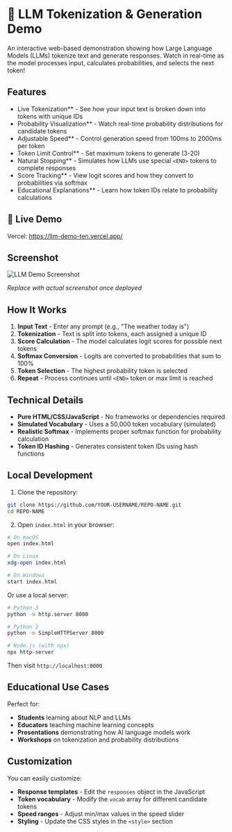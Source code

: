 # 🤖 LLM Tokenization & Generation Demo

An interactive web-based demonstration showing how Large Language Models (LLMs) tokenize text and generate responses. Watch in real-time as the model processes input, calculates probabilities, and selects the next token!

## Features

-  Live Tokenization** - See how your input text is broken down into tokens with unique IDs
-  Probability Visualization** - Watch real-time probability distributions for candidate tokens
-  Adjustable Speed** - Control generation speed from 100ms to 2000ms per token
-  Token Limit Control** - Set maximum tokens to generate (3-20)
-  Natural Stopping** - Simulates how LLMs use special `<END>` tokens to complete responses
-  Score Tracking** - View logit scores and how they convert to probabilities via softmax
-  Educational Explanations** - Learn how token IDs relate to probability calculations

## 🚀 Live Demo

Vercel: https://llm-demo-ten.vercel.app/

## Screenshot

![LLM Demo Screenshot](https://via.placeholder.com/800x500?text=LLM+Demo+Screenshot)

*Replace with actual screenshot once deployed*

## How It Works

1. **Input Text** - Enter any prompt (e.g., "The weather today is")
2. **Tokenization** - Text is split into tokens, each assigned a unique ID
3. **Score Calculation** - The model calculates logit scores for possible next tokens
4. **Softmax Conversion** - Logits are converted to probabilities that sum to 100%
5. **Token Selection** - The highest probability token is selected
6. **Repeat** - Process continues until `<END>` token or max limit is reached

## Technical Details

- **Pure HTML/CSS/JavaScript** - No frameworks or dependencies required
- **Simulated Vocabulary** - Uses a 50,000 token vocabulary (simulated)
- **Realistic Softmax** - Implements proper softmax function for probability calculation
- **Token ID Hashing** - Generates consistent token IDs using hash functions

## Local Development

1. Clone the repository:
```bash
git clone https://github.com/YOUR-USERNAME/REPO-NAME.git
cd REPO-NAME
```

2. Open `index.html` in your browser:
```bash
# On macOS
open index.html

# On Linux
xdg-open index.html

# On Windows
start index.html
```

Or use a local server:
```bash
# Python 3
python -m http.server 8000

# Python 2
python -m SimpleHTTPServer 8000

# Node.js (with npx)
npx http-server
```

Then visit `http://localhost:8000`

## Educational Use Cases

Perfect for:
- **Students** learning about NLP and LLMs
- **Educators** teaching machine learning concepts
- **Presentations** demonstrating how AI language models work
- **Workshops** on tokenization and probability distributions

## Customization

You can easily customize:
- **Response templates** - Edit the `responses` object in the JavaScript
- **Token vocabulary** - Modify the `vocab` array for different candidate tokens
- **Speed ranges** - Adjust min/max values in the speed slider
- **Styling** - Update the CSS styles in the `<style>` section
